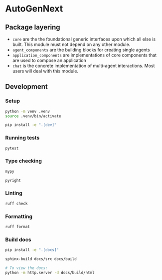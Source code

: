 # AutoGenNext

## Package layering

- `core` are the the foundational generic interfaces upon which all else is built. This module must not depend on any other module.
- `agent_components` are the building blocks for creating single agents
- `application_components` are implementations of core components that are used to compose an application
- `chat` is the concrete implementation of multi-agent interactions. Most users will deal with this module.


## Development

### Setup

```sh
python -m venv .venv
source .venv/bin/activate

pip install -e ".[dev]"
```

### Running tests

```sh
pytest
```

### Type checking

```sh
mypy
```

```sh
pyright
```

### Linting

```sh
ruff check
```

### Formatting

```sh
ruff format
```

### Build docs

```sh
pip install -e ".[docs]"

sphinx-build docs/src docs/build

# To view the docs:
python -m http.server -d docs/build/html
```
